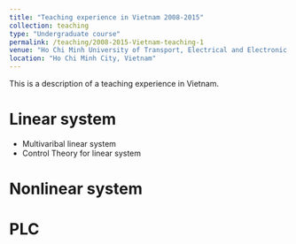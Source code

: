 ```yaml
---
title: "Teaching experience in Vietnam 2008-2015"
collection: teaching
type: "Undergraduate course"
permalink: /teaching/2008-2015-Vietnam-teaching-1
venue: "Ho Chi Minh University of Transport, Electrical and Electronic Engineering"
location: "Ho Chi Minh City, Vietnam"
---
```


This is a description of a teaching experience in Vietnam.

Linear system
======
* Multivaribal linear system
* Control Theory for linear system

Nonlinear system
======

PLC
======